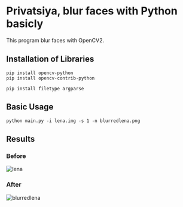 # Privatsiya, blur faces with Python basicly

This program blur faces with OpenCV2. 

## Installation of Libraries
```
pip install opencv-python
pip install opencv-contrib-python

pip install filetype argparse
```

## Basic Usage
```
python main.py -i lena.img -s 1 -n blurredlena.png
```

## Results
### Before
![lena](https://github.com/teomankkk/Privatsiya/assets/151213362/671c6742-3078-4322-bcdf-c3339d1be10e) <br >
### After <br >
![blurredlena](https://github.com/teomankkk/Privatsiya/assets/151213362/c0181b5b-82b4-474a-905f-da0c24f4d921)
